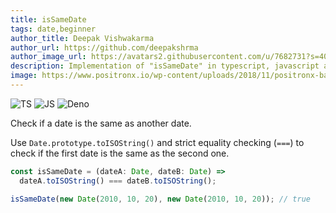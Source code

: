 ```yaml
---
title: isSameDate
tags: date,beginner
author_title: Deepak Vishwakarma
author_url: https://github.com/deepakshrma
author_image_url: https://avatars2.githubusercontent.com/u/7682731?s=400
description: Implementation of "isSameDate" in typescript, javascript and deno.
image: https://www.positronx.io/wp-content/uploads/2018/11/positronx-banner-1152-1.jpg
---
```


![TS](https://img.shields.io/badge/supports-typescript-blue.svg?style=flat-square)
![JS](https://img.shields.io/badge/supports-javascript-yellow.svg?style=flat-square)
![Deno](https://img.shields.io/badge/supports-deno-green.svg?style=flat-square)

Check if a date is the same as another date.

Use `Date.prototype.toISOString()` and strict equality checking (`===`) to check if the first date is the same as the second one.

```ts title="typescript"
const isSameDate = (dateA: Date, dateB: Date) =>
  dateA.toISOString() === dateB.toISOString();
```

```ts title="typescript"
isSameDate(new Date(2010, 10, 20), new Date(2010, 10, 20)); // true
```
